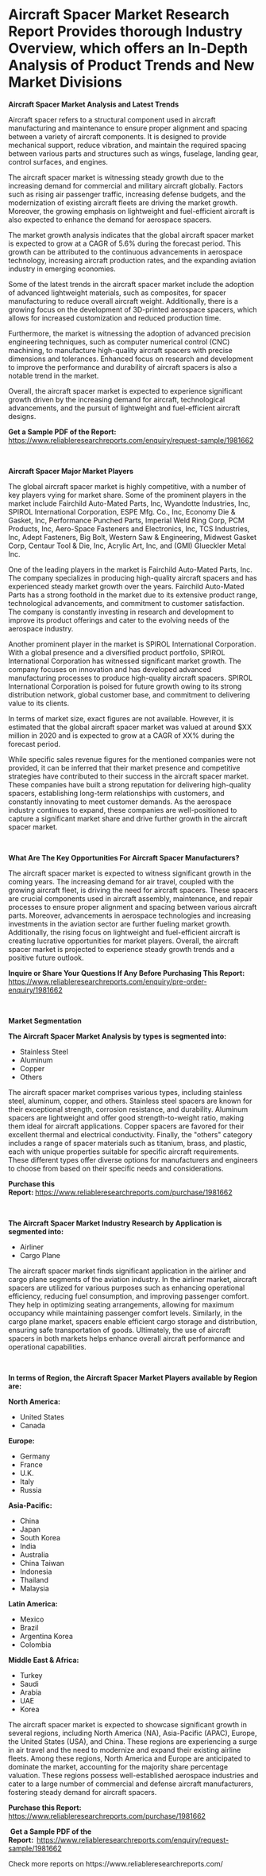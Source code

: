 <p><h1>Aircraft Spacer Market Research Report Provides thorough Industry Overview, which offers an In-Depth Analysis of Product Trends and New Market Divisions</h1></p><p><strong>Aircraft Spacer Market Analysis and Latest Trends</strong></p>
<p><p>Aircraft spacer refers to a structural component used in aircraft manufacturing and maintenance to ensure proper alignment and spacing between a variety of aircraft components. It is designed to provide mechanical support, reduce vibration, and maintain the required spacing between various parts and structures such as wings, fuselage, landing gear, control surfaces, and engines.</p><p>The aircraft spacer market is witnessing steady growth due to the increasing demand for commercial and military aircraft globally. Factors such as rising air passenger traffic, increasing defense budgets, and the modernization of existing aircraft fleets are driving the market growth. Moreover, the growing emphasis on lightweight and fuel-efficient aircraft is also expected to enhance the demand for aerospace spacers.</p><p>The market growth analysis indicates that the global aircraft spacer market is expected to grow at a CAGR of 5.6% during the forecast period. This growth can be attributed to the continuous advancements in aerospace technology, increasing aircraft production rates, and the expanding aviation industry in emerging economies.</p><p>Some of the latest trends in the aircraft spacer market include the adoption of advanced lightweight materials, such as composites, for spacer manufacturing to reduce overall aircraft weight. Additionally, there is a growing focus on the development of 3D-printed aerospace spacers, which allows for increased customization and reduced production time.</p><p>Furthermore, the market is witnessing the adoption of advanced precision engineering techniques, such as computer numerical control (CNC) machining, to manufacture high-quality aircraft spacers with precise dimensions and tolerances. Enhanced focus on research and development to improve the performance and durability of aircraft spacers is also a notable trend in the market.</p><p>Overall, the aircraft spacer market is expected to experience significant growth driven by the increasing demand for aircraft, technological advancements, and the pursuit of lightweight and fuel-efficient aircraft designs.</p></p>
<p><strong>Get a Sample PDF of the Report:&nbsp;</strong> <a href="https://www.reliableresearchreports.com/enquiry/request-sample/1981662">https://www.reliableresearchreports.com/enquiry/request-sample/1981662</a></p>
<p>&nbsp;</p>
<p><strong>Aircraft Spacer Major Market Players</strong></p>
<p><p>The global aircraft spacer market is highly competitive, with a number of key players vying for market share. Some of the prominent players in the market include Fairchild Auto-Mated Parts, Inc, Wyandotte Industries, Inc, SPIROL International Corporation, ESPE Mfg. Co., Inc, Economy Die & Gasket, Inc, Performance Punched Parts, Imperial Weld Ring Corp, PCM Products, Inc, Aero-Space Fasteners and Electronics, Inc, TCS Industries, Inc, Adept Fasteners, Big Bolt, Western Saw & Engineering, Midwest Gasket Corp, Centaur Tool & Die, Inc, Acrylic Art, Inc, and (GMI) Glueckler Metal Inc.</p><p>One of the leading players in the market is Fairchild Auto-Mated Parts, Inc. The company specializes in producing high-quality aircraft spacers and has experienced steady market growth over the years. Fairchild Auto-Mated Parts has a strong foothold in the market due to its extensive product range, technological advancements, and commitment to customer satisfaction. The company is constantly investing in research and development to improve its product offerings and cater to the evolving needs of the aerospace industry.</p><p>Another prominent player in the market is SPIROL International Corporation. With a global presence and a diversified product portfolio, SPIROL International Corporation has witnessed significant market growth. The company focuses on innovation and has developed advanced manufacturing processes to produce high-quality aircraft spacers. SPIROL International Corporation is poised for future growth owing to its strong distribution network, global customer base, and commitment to delivering value to its clients.</p><p>In terms of market size, exact figures are not available. However, it is estimated that the global aircraft spacer market was valued at around $XX million in 2020 and is expected to grow at a CAGR of XX% during the forecast period.</p><p>While specific sales revenue figures for the mentioned companies were not provided, it can be inferred that their market presence and competitive strategies have contributed to their success in the aircraft spacer market. These companies have built a strong reputation for delivering high-quality spacers, establishing long-term relationships with customers, and constantly innovating to meet customer demands. As the aerospace industry continues to expand, these companies are well-positioned to capture a significant market share and drive further growth in the aircraft spacer market.</p></p>
<p>&nbsp;</p>
<p><strong>What Are The Key Opportunities For Aircraft Spacer Manufacturers?</strong></p>
<p><p>The aircraft spacer market is expected to witness significant growth in the coming years. The increasing demand for air travel, coupled with the growing aircraft fleet, is driving the need for aircraft spacers. These spacers are crucial components used in aircraft assembly, maintenance, and repair processes to ensure proper alignment and spacing between various aircraft parts. Moreover, advancements in aerospace technologies and increasing investments in the aviation sector are further fueling market growth. Additionally, the rising focus on lightweight and fuel-efficient aircraft is creating lucrative opportunities for market players. Overall, the aircraft spacer market is projected to experience steady growth trends and a positive future outlook.</p></p>
<p><strong>Inquire or Share Your Questions If Any Before Purchasing This Report:</strong> <a href="https://www.reliableresearchreports.com/enquiry/pre-order-enquiry/1981662">https://www.reliableresearchreports.com/enquiry/pre-order-enquiry/1981662</a></p>
<p>&nbsp;</p>
<p><strong>Market Segmentation</strong></p>
<p><strong>The Aircraft Spacer Market Analysis by types is segmented into:</strong></p>
<p><ul><li>Stainless Steel</li><li>Aluminum</li><li>Copper</li><li>Others</li></ul></p>
<p><p>The aircraft spacer market comprises various types, including stainless steel, aluminum, copper, and others. Stainless steel spacers are known for their exceptional strength, corrosion resistance, and durability. Aluminum spacers are lightweight and offer good strength-to-weight ratio, making them ideal for aircraft applications. Copper spacers are favored for their excellent thermal and electrical conductivity. Finally, the "others" category includes a range of spacer materials such as titanium, brass, and plastic, each with unique properties suitable for specific aircraft requirements. These different types offer diverse options for manufacturers and engineers to choose from based on their specific needs and considerations.</p></p>
<p><strong>Purchase this Report:&nbsp;</strong><a href="https://www.reliableresearchreports.com/purchase/1981662">https://www.reliableresearchreports.com/purchase/1981662</a></p>
<p>&nbsp;</p>
<p><strong>The Aircraft Spacer Market Industry Research by Application is segmented into:</strong></p>
<p><ul><li>Airliner</li><li>Cargo Plane</li></ul></p>
<p><p>The aircraft spacer market finds significant application in the airliner and cargo plane segments of the aviation industry. In the airliner market, aircraft spacers are utilized for various purposes such as enhancing operational efficiency, reducing fuel consumption, and improving passenger comfort. They help in optimizing seating arrangements, allowing for maximum occupancy while maintaining passenger comfort levels. Similarly, in the cargo plane market, spacers enable efficient cargo storage and distribution, ensuring safe transportation of goods. Ultimately, the use of aircraft spacers in both markets helps enhance overall aircraft performance and operational capabilities.</p></p>
<p>&nbsp;</p>
<p><strong>In terms of Region, the Aircraft Spacer Market Players available by Region are:</strong></p>
<p>
    <p> <strong> North America: </strong>
        <ul>
            <li>United States</li>
            <li>Canada</li>
        </ul>
        </p> 
    <p> <strong> Europe: </strong>
        <ul>
            <li>Germany</li>
            <li>France</li>
            <li>U.K.</li>
            <li>Italy</li>
            <li>Russia</li>
        </ul>
        </p> 
    <p> <strong> Asia-Pacific: </strong>
        <ul>
            <li>China</li>
            <li>Japan</li>
            <li>South Korea</li>
            <li>India</li>
            <li>Australia</li>
            <li>China Taiwan</li>
            <li>Indonesia</li>
            <li>Thailand</li>
            <li>Malaysia</li>
        </ul>
        </p> 
    <p> <strong> Latin America: </strong>
        <ul>
            <li>Mexico</li>
            <li>Brazil</li>
            <li>Argentina Korea</li>
            <li>Colombia</li>
        </ul>
        </p> 
    <p> <strong> Middle East & Africa: </strong>
        <ul>
            <li>Turkey</li>
            <li>Saudi</li>
            <li>Arabia</li>
            <li>UAE</li>
            <li>Korea</li>
        </ul>
    </p>
    </p>
<p><p>The aircraft spacer market is expected to showcase significant growth in several regions, including North America (NA), Asia-Pacific (APAC), Europe, the United States (USA), and China. These regions are experiencing a surge in air travel and the need to modernize and expand their existing airline fleets. Among these regions, North America and Europe are anticipated to dominate the market, accounting for the majority share percentage valuation. These regions possess well-established aerospace industries and cater to a large number of commercial and defense aircraft manufacturers, fostering steady demand for aircraft spacers.</p></p>
<p><strong>Purchase this Report: </strong><a href="https://www.reliableresearchreports.com/purchase/1981662">https://www.reliableresearchreports.com/purchase/1981662</a></p>
<p>&nbsp;<strong>Get a Sample PDF of the Report:&nbsp;&nbsp;</strong><a href="https://www.reliableresearchreports.com/enquiry/request-sample/1981662">https://www.reliableresearchreports.com/enquiry/request-sample/1981662</a></p>
<p><strong></strong></p>
<p>Check more reports on https://www.reliableresearchreports.com/</p>